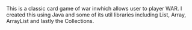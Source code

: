  This is a classic card game of war inwhich allows user to player WAR. I created this using Java and some of  its  util libraries including List, Array, ArrayList and lastly the Collections.
